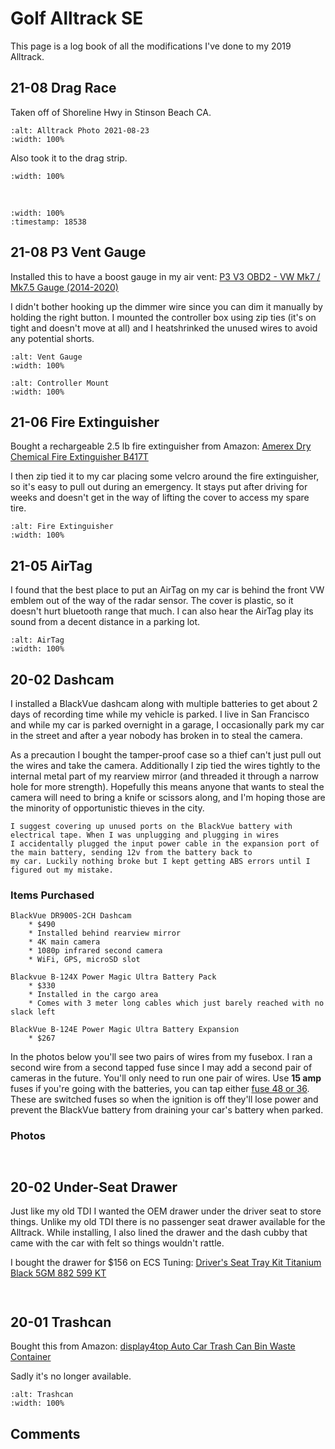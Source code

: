 # Golf Alltrack SE

This page is a log book of all the modifications I've done to my 2019 Alltrack.

## 21-08 Drag Race

Taken off of Shoreline Hwy in Stinson Beach CA.

```{figure} _static/img/alltrack_photo_2021-08-23.jpg
:alt: Alltrack Photo 2021-08-23
:width: 100%
```

Also took it to the drag strip.

```{youtube} 8T0vEKU7lGg
:width: 100%
```

&nbsp;

```{youtube} imPz7bAErr8
:width: 100%
:timestamp: 18538
```

## 21-08 P3 Vent Gauge

Installed this to have a boost gauge in my air vent:
[P3 V3 OBD2 - VW Mk7 / Mk7.5 Gauge (2014-2020)](https://www.p3cars.com/volkswagen/p3-v3-obd2-vw-mk7-mk7-5-gauge-2014-2019/)

I didn't bother hooking up the dimmer wire since you can dim it manually by holding the right button. I mounted the
controller box using zip ties (it's on tight and doesn't move at all) and I heatshrinked the unused wires to avoid any
potential shorts.

```{figure} _static/img/alltrack_vent_gauge.jpg
:alt: Vent Gauge
:width: 100%
```

```{figure} _static/img/alltrack_vent_install.jpg
:alt: Controller Mount
:width: 100%
```

## 21-06 Fire Extinguisher

Bought a rechargeable 2.5 lb fire extinguisher from Amazon:
[Amerex Dry Chemical Fire Extinguisher B417T](https://www.amazon.com/gp/product/B001VXRYCM)

I then zip tied it to my car placing some velcro around the fire extinguisher, so it's easy to pull out during an emergency.
It stays put after driving for weeks and doesn't get in the way of lifting the cover to access my spare tire.

```{image} _static/img/alltrack_fire_extinguisher.jpg
:alt: Fire Extinguisher
:width: 100%
```

## 21-05 AirTag

I found that the best place to put an AirTag on my car is behind the front VW emblem out of the way of the radar sensor. The
cover is plastic, so it doesn't hurt bluetooth range that much. I can also hear the AirTag play its sound from a decent
distance in a parking lot.

```{image} _static/img/alltrack_airtag.jpg
:alt: AirTag
:width: 100%
```

## 20-02 Dashcam

I installed a BlackVue dashcam along with multiple batteries to get about 2 days of recording time while my vehicle is
parked. I live in San Francisco and while my car is parked overnight in a garage, I occasionally park my car in the street
and after a year nobody has broken in to steal the camera.

As a precaution I bought the tamper-proof case so a thief can't just pull out the wires and take the camera. Additionally I
zip tied the wires tightly to the internal metal part of my rearview mirror (and threaded it through a narrow hole for more
strength). Hopefully this means anyone that wants to steal the camera will need to bring a knife or scissors along, and I'm
hoping those are the minority of opportunistic thieves in the city.

```{note}
I suggest covering up unused ports on the BlackVue battery with electrical tape. When I was unplugging and plugging in wires
I accidentally plugged the input power cable in the expansion port of the main battery, sending 12v from the battery back to
my car. Luckily nothing broke but I kept getting ABS errors until I figured out my mistake.
```

### Items Purchased

```{glossary}
BlackVue DR900S-2CH Dashcam
    * $490
    * Installed behind rearview mirror
    * 4K main camera
    * 1080p infrared second camera
    * WiFi, GPS, microSD slot

Blackvue B-124X Power Magic Ultra Battery Pack
    * $330
    * Installed in the cargo area
    * Comes with 3 meter long cables which just barely reached with no slack left

BlackVue B-124E Power Magic Ultra Battery Expansion
    * $267
```

In the photos below you'll see two pairs of wires from my fusebox. I ran a second wire from a second tapped fuse since I may
add a second pair of cameras in the future. You'll only need to run one pair of wires. Use **15 amp** fuses if you're going
with the batteries, you can tap either
[fuse 48 or 36](https://fuse-box.info/volkswagen/volkswagen-golf-vii-mk7-2013-2020-fuses). These are switched fuses so when
the ignition is off they'll lose power and prevent the BlackVue battery from draining your car's battery when parked.

### Photos

```{imgur-image} 9dVe8pY
```

```{imgur-embed} a/Z3HBWOX
```

## 20-02 Under-Seat Drawer

Just like my old TDI I wanted the OEM drawer under the driver seat to store things. Unlike my old TDI there is no passenger
seat drawer available for the Alltrack. While installing, I also lined the drawer and the dash cubby that came with the car
with felt so things wouldn't rattle.

I bought the drawer for $156 on ECS Tuning:
[Driver's Seat Tray Kit Titanium Black 5GM 882 599 KT](https://www.ecstuning.com/b-genuine-volkswagen-audi-parts/drivers-seat-tray-kit-titanium-black/5gm882599kt/)

```{imgur-image} W7T6lmB
```

```{imgur-embed} a/7PauDgm
```

## 20-01 Trashcan

Bought this from Amazon:
[display4top Auto Car Trash Can Bin Waste Container](https://www.amazon.com/gp/product/B07TCT96SH)

Sadly it's no longer available.

```{image} _static/img/alltrack_trashcan.jpg
:alt: Trashcan
:width: 100%
```

## Comments

```{disqus}
```
